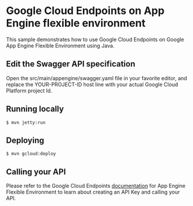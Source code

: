 # Google Cloud Endpoints on App Engine flexible environment
This sample demonstrates how to use Google Cloud Endpoints on Google App Engine Flexible Environment using Java.

## Edit the Swagger API specification

Open the src/main/appengine/swagger.yaml file in your favorite editor, and replace the YOUR-PROJECT-ID host line with your actual Google Cloud Platform project Id.

## Running locally
    $ mvn jetty:run

## Deploying
    $ mvn gcloud:deploy

## Calling your API

Please refer to the Google Cloud Endpoints [documentation](https://cloud.google.com/endpoints/docs/app-engine/) for App Engine Flexible Environment to learn about creating an API Key and calling your API.
